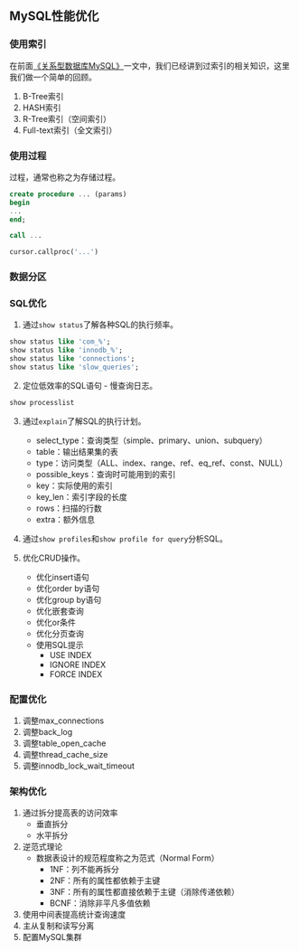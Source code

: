 ## MySQL性能优化

### 使用索引

在前面[《关系型数据库MySQL》](../Day36-40/36-38.关系型数据库MySQL.md)一文中，我们已经讲到过索引的相关知识，这里我们做一个简单的回顾。

1. B-Tree索引
2. HASH索引
3. R-Tree索引（空间索引）
4. Full-text索引（全文索引）

### 使用过程

过程，通常也称之为存储过程。

```SQL
create procedure ... (params)
begin
...
end;

call ...
```

```Python
cursor.callproc('...')
```

### 数据分区



### SQL优化

1. 通过`show status`了解各种SQL的执行频率。

```SQL
show status like 'com_%';
show status like 'innodb_%';
show status like 'connections';
show status like 'slow_queries';
```

2. 定位低效率的SQL语句 - 慢查询日志。

```SQL
show processlist
```

3. 通过`explain`了解SQL的执行计划。

   - select_type：查询类型（simple、primary、union、subquery）
   - table：输出结果集的表
   - type：访问类型（ALL、index、range、ref、eq_ref、const、NULL）
   - possible_keys：查询时可能用到的索引
   - key：实际使用的索引
   - key_len：索引字段的长度
   - rows：扫描的行数
   - extra：额外信息

4. 通过`show profiles`和`show profile for query`分析SQL。

5. 优化CRUD操作。

   - 优化insert语句
   - 优化order by语句
   - 优化group by语句
   - 优化嵌套查询
   - 优化or条件
   - 优化分页查询
   - 使用SQL提示
     - USE INDEX
     - IGNORE INDEX
     - FORCE INDEX

### 配置优化

1. 调整max_connections
2. 调整back_log
3. 调整table_open_cache
4. 调整thread_cache_size
5. 调整innodb_lock_wait_timeout

### 架构优化

1. 通过拆分提高表的访问效率
   - 垂直拆分
   - 水平拆分
2. 逆范式理论
   - 数据表设计的规范程度称之为范式（Normal Form）
     - 1NF：列不能再拆分
     - 2NF：所有的属性都依赖于主键
     - 3NF：所有的属性都直接依赖于主键（消除传递依赖）
     - BCNF：消除非平凡多值依赖
3. 使用中间表提高统计查询速度
4. 主从复制和读写分离
5. 配置MySQL集群

